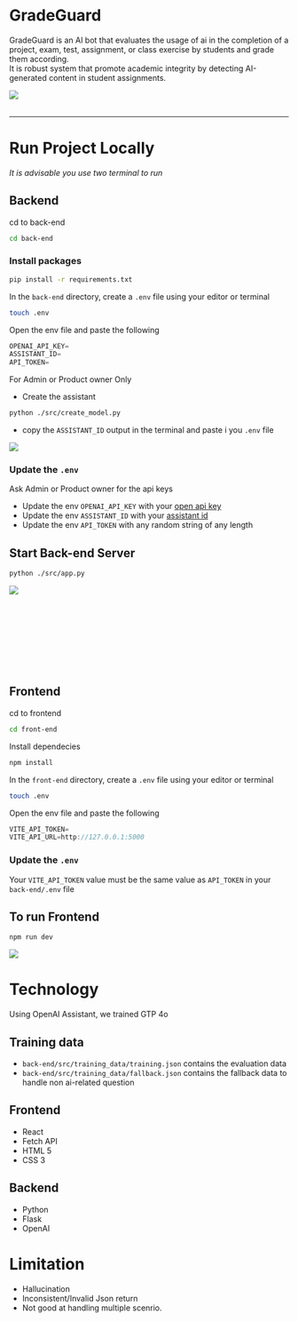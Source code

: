 # GradeGuard
GradeGuard is an AI bot that evaluates the usage of ai in the completion of a project, exam, test, assignment, or class exercise by students and grade them according. <br>
It is robust system that promote academic integrity by detecting AI-generated content in student assignments.

<img src='./front-end/src/assets/Screenshot 2024-11-12 at 8.15.41 PM.png'>
<br><br>
<hr/>

# Run Project Locally 
*It is advisable you use two terminal to run*
## Backend
cd to back-end
```bash
cd back-end
```

### Install packages
```bash
pip install -r requirements.txt
```

In the `back-end` directory, create a `.env` file using your editor or terminal

```bash
touch .env
```

Open the env file and paste the following 

```js
OPENAI_API_KEY=
ASSISTANT_ID=
API_TOKEN=
```

For Admin or Product owner Only
- Create the assistant
```bash
python ./src/create_model.py
```
- copy the `ASSISTANT_ID` output in the terminal and paste i you `.env` file
<img src='./front-end/src/assets/Assistant Created.png'>



### Update the `.env`
Ask Admin or Product owner for the api keys
- Update the env `OPENAI_API_KEY` with your [open api key](https://help.openai.com/en/articles/4936850-where-do-i-find-my-openai-api-key) 
- Update the env `ASSISTANT_ID` with your [assistant id](https://platform.openai.com/docs/api-reference/assistants/object)
- Update the env `API_TOKEN` with any random string of any length


## Start Back-end Server
```bash
python ./src/app.py
```
<img src='./front-end/src/assets/Backend Server.png'>

<br><br><br><br><br><br><br>
## Frontend
cd to frontend

```bash
cd front-end
```

Install dependecies
```bash
npm install
```


In the `front-end` directory, create a `.env` file using your editor or terminal

```bash
touch .env
```

Open the env file and paste the following 

```js
VITE_API_TOKEN=
VITE_API_URL=http://127.0.0.1:5000
```

### Update the `.env`
Your `VITE_API_TOKEN` value must be the same value as `API_TOKEN` in your `back-end/.env` file


## To run Frontend
```bash
npm run dev
```
<img src='./front-end/src/assets/FrontEnd Server.png'>



# Technology
 Using OpenAI Assistant, we trained GTP 4o
 ## Training data
 - `back-end/src/training_data/training.json` contains the evaluation data
 - `back-end/src/training_data/fallback.json` contains the fallback data to handle non ai-related question

## Frontend
- React
- Fetch API
- HTML 5
- CSS 3

## Backend
- Python
- Flask
- OpenAI

# Limitation
- Hallucination
- Inconsistent/Invalid Json return
- Not good at handling multiple scenrio. 
